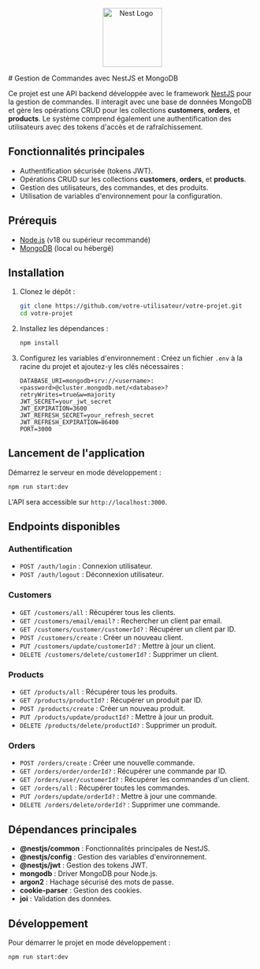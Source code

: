 <p align="center">
  <a href="http://nestjs.com/" target="blank"><img src="https://nestjs.com/img/logo-small.svg" width="120" alt="Nest Logo" /></a>
</p>
# Gestion de Commandes avec NestJS et MongoDB

Ce projet est une API backend développée avec le framework [NestJS](https://nestjs.com/) pour la gestion de commandes. Il interagit avec une base de données MongoDB et gère les opérations CRUD pour les collections **customers**, **orders**, et **products**. Le système comprend également une authentification des utilisateurs avec des tokens d'accès et de rafraîchissement.

## Fonctionnalités principales

- Authentification sécurisée (tokens JWT).
- Opérations CRUD sur les collections **customers**, **orders**, et **products**.
- Gestion des utilisateurs, des commandes, et des produits.
- Utilisation de variables d'environnement pour la configuration.

## Prérequis

- [Node.js](https://nodejs.org/) (v18 ou supérieur recommandé)
- [MongoDB](https://www.mongodb.com/) (local ou hébergé)

## Installation

1. Clonez le dépôt :
   ```bash
   git clone https://github.com/votre-utilisateur/votre-projet.git
   cd votre-projet
   ```
2. Installez les dépendances :
   ```bash
   npm install
   ```
3. Configurez les variables d'environnement :
   Créez un fichier `.env` à la racine du projet et ajoutez-y les clés nécessaires :
   ```env
   DATABASE_URI=mongodb+srv://<username>:<password>@cluster.mongodb.net/<database>?retryWrites=true&w=majority
   JWT_SECRET=your_jwt_secret
   JWT_EXPIRATION=3600
   JWT_REFRESH_SECRET=your_refresh_secret
   JWT_REFRESH_EXPIRATION=86400
   PORT=3000
   ```

## Lancement de l'application

Démarrez le serveur en mode développement :

```bash
npm run start:dev
```

L'API sera accessible sur `http://localhost:3000`.

## Endpoints disponibles

### Authentification

- `POST /auth/login` : Connexion utilisateur.
- `POST /auth/logout` : Déconnexion utilisateur.

### Customers

- `GET /customers/all` : Récupérer tous les clients.
- `GET /customers/email/email?` : Rechercher un client par email.
- `GET /customers/customer/customerId?` : Récupérer un client par ID.
- `POST /customers/create` : Créer un nouveau client.
- `PUT /customers/update/customerId?` : Mettre à jour un client.
- `DELETE /customers/delete/customerId?` : Supprimer un client.

### Products

- `GET /products/all` : Récupérer tous les produits.
- `GET /products/productId?` : Récupérer un produit par ID.
- `POST /products/create` : Créer un nouveau produit.
- `PUT /products/update/productId?` : Mettre à jour un produit.
- `DELETE /products/delete/productId?` : Supprimer un produit.

### Orders

- `POST /orders/create` : Créer une nouvelle commande.
- `GET /orders/order/orderId?` : Récupérer une commande par ID.
- `GET /orders/user/customerId?` : Récupérer les commandes d'un client.
- `GET /orders/all` : Récupérer toutes les commandes.
- `PUT /orders/update/orderId?` : Mettre à jour une commande.
- `DELETE /orders/delete/orderId?` : Supprimer une commande.

## Dépendances principales

- **@nestjs/common** : Fonctionnalités principales de NestJS.
- **@nestjs/config** : Gestion des variables d'environnement.
- **@nestjs/jwt** : Gestion des tokens JWT.
- **mongodb** : Driver MongoDB pour Node.js.
- **argon2** : Hachage sécurisé des mots de passe.
- **cookie-parser** : Gestion des cookies.
- **joi** : Validation des données.

## Développement

Pour démarrer le projet en mode développement :

```bash
npm run start:dev
```
